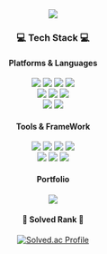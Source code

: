 <div align=center>
	<img src="https://capsule-render.vercel.app/api?type=waving&color=auto&height=150&section=header&text=Wookim's%20Github&fontSize=90"/>
	<!--%20 은 스페이스(공백) -->
</div>
<div align=center>
	<h3>💻 Tech Stack 💻</h3>
	<h4> Platforms & Languages </h4>
</div>
<div align="center">
	<!-- <img src="https://img.shields.io/badge/아이콘내용-바탕색?style=flat&logo=로고이름&logoColor=white"/>   https://simpleicons.org/ -->
	<img src="https://img.shields.io/badge/Python-003545?style=flat&logo=Java&logoColor=white"/>
	<img src="https://img.shields.io/badge/Java-003545?style=flat&logo=Java&logoColor=white"/>
	<img src="https://img.shields.io/badge/JavaScript-003545?style=flat&logo=Java&logoColor=white"/>
	<img src="https://img.shields.io/badge/MySQL-003545?style=flat&logo=Java&logoColor=white"/>
	<br>
	<img src="https://img.shields.io/badge/HTML5-003545?style=flat&logo=HTML5&logoColor=white"/>
	<img src="https://img.shields.io/badge/CSS3-003545?style=flat&logo=CSS3&logoColor=white"/>
	<img src="https://img.shields.io/badge/jQuery-003545?style=flat&logo=jQuery&logoColor=white"/>
	<br>
	<img src="https://img.shields.io/badge/MySQL-003545?style=flat&logo=MySQL&logoColor=white"/>
	<img src="https://img.shields.io/badge/MariaDB-003545?style=flat&logo=MariaDB&logoColor=white"/>
</div>
<div align=center>
	<h4> Tools & FrameWork </h4>
</div>
<div align=center>
	<img src="https://img.shields.io/badge/Spring%20Boot-003545?style=flat&logo=EclipseIDE&logoColor=white"/>
	<img src="https://img.shields.io/badge/Junit5-003545?style=flat&logo=EclipseIDE&logoColor=white"/>
	<img src="https://img.shields.io/badge/Eclipse%20IDE-003545?style=flat&logo=EclipseIDE&logoColor=white"/>
	<img src="https://img.shields.io/badge/Visual%20Studio%20Code-003545?style=flat&logo=VisualStudioCode&logoColor=white"/>
	<br>
	<img src="https://img.shields.io/badge/Tomcat-003545?style=flat&logo=ApacheTomcat&logoColor=white"/>
	<img src="https://img.shields.io/badge/AWS-003545?style=flat&logo=AmazonAWS&logoColor=white"/>
	<img src="https://img.shields.io/badge/GitHub-003545?style=flat&logo=GitHub&logoColor=white"/>
</div>
<div align=center>
	<h4> Portfolio </h4>
</div>

<div align=center>
	<a href="https://candoit.tistory.com">
	<img src="https://img.shields.io/badge/Blog-FF9800?style=flat&logo=Blogger&logoColor=white"/>
	</a>
	<br>
 <h4> 🔱 Solved Rank 🔱 </h4>
 
 [![Solved.ac Profile](http://mazassumnida.wtf/api/v2/generate_badge?boj=devwookim)](https://solved.ac/devwookim)
</div>
